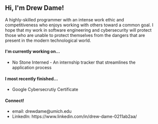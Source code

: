 <h2> Hi, I'm Drew Dame!</h2>
<p>A highly-skilled programmer with an intense work ethic and competitiveness who enjoys working with others toward a common goal. I hope that my work in software engineering and cybersecurity will protect those who are unable to protect themselves from the dangers that are present in the modern technological world.</p>

<h4>I'm currently working on...</h4>
<ul>
  <li>No Stone Interned - An internship tracker that streamlines the application process</li>
</ul>
<h4>I most recently finished...</h4>
<ul>
  <li>Google Cybersecrutiy Certificate</li>
</ul>
<h4>Connect!</h4>
<ul>
  <li>email: drewdame@umich.edu</li>
  <li>LinkedIn: https://www.linkedin.com/in/drew-dame-0211ab2aa/</li>
</ul>
